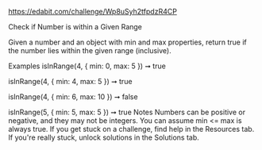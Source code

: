 https://edabit.com/challenge/Wp8uSyh2tfpdzR4CP

Check if Number is within a Given Range

Given a number and an object with min and max properties, return true if the number lies within the given range (inclusive).

Examples
isInRange(4, { min: 0, max: 5 }) ➞ true

isInRange(4, { min: 4, max: 5 }) ➞ true

isInRange(4, { min: 6, max: 10 }) ➞ false

isInRange(5, { min: 5, max: 5 }) ➞ true
Notes
Numbers can be positive or negative, and they may not be integers.
You can assume min <= max is always true.
If you get stuck on a challenge, find help in the Resources tab.
If you're really stuck, unlock solutions in the Solutions tab.
